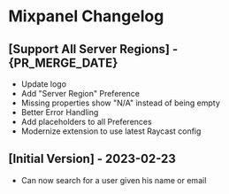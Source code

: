 # Mixpanel Changelog

## [Support All Server Regions] - {PR_MERGE_DATE}

- Update logo
- Add "Server Region" Preference
- Missing properties show "N/A" instead of being empty
- Better Error Handling
- Add placeholders to all Preferences
- Modernize extension to use latest Raycast config

## [Initial Version] - 2023-02-23

- Can now search for a user given his name or email
